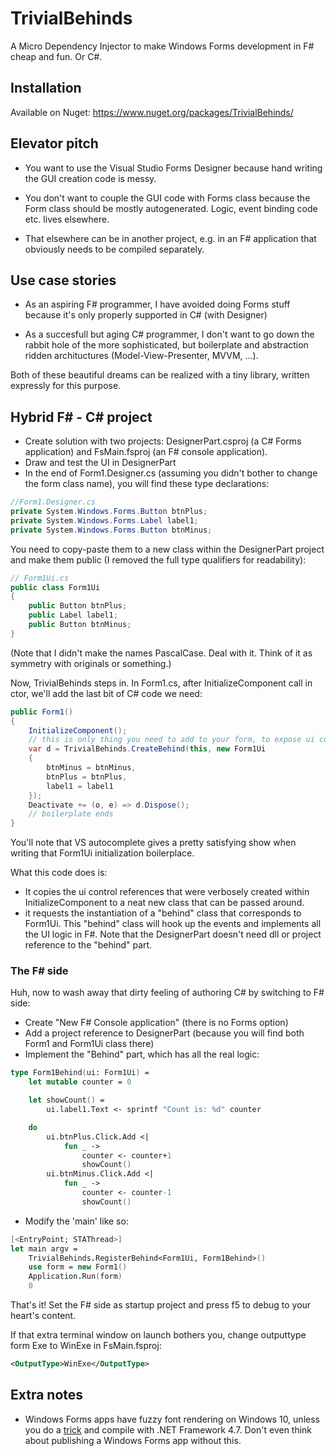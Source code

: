 # TrivialBehinds

A Micro Dependency Injector to make Windows Forms development in F# cheap and fun. Or C#.

## Installation

Available on Nuget: https://www.nuget.org/packages/TrivialBehinds/

## Elevator pitch

- You want to use the Visual Studio Forms Designer because hand writing the GUI creation code is messy.

- You don't want to couple the GUI code with Forms class because the Form class should be mostly autogenerated. Logic, event binding code etc. lives elsewhere.

- That elsewhere can be in another project, e.g. in an F# application that obviously needs to be compiled separately.

## Use case stories

- As an aspiring F# programmer, I have avoided doing Forms stuff because it's only properly supported in C# (with Designer)

- As a succesfull but aging C# programmer, I don't want to go down the rabbit hole of the more sophisticated, but boilerplate and abstraction ridden archituctures (Model-View-Presenter, MVVM, ...).

Both of these beautiful dreams can be realized with a tiny library, written expressly for this purpose.

## Hybrid F# - C# project

- Create solution with two projects: DesignerPart.csproj (a C# Forms application) and FsMain.fsproj (an F# console application).
- Draw and test the UI in DesignerPart
- In the end of Form1.Designer.cs (assuming you didn't bother to change the form class name), you will find these type declarations:

```csharp
//Form1.Designer.cs
private System.Windows.Forms.Button btnPlus;
private System.Windows.Forms.Label label1;
private System.Windows.Forms.Button btnMinus;
```

You need to copy-paste them to a new class within the DesignerPart project and make them public (I removed the full type qualifiers for readability):

```csharp
// Form1Ui.cs
public class Form1Ui
{
    public Button btnPlus;
    public Label label1;
    public Button btnMinus;
}
```

(Note that I didn't make the names PascalCase. Deal with it. Think of it as symmetry with originals or something.)

Now, TrivialBehinds steps in. In Form1.cs, after InitializeComponent call in ctor, we'll add the last bit of C# code we need:

```csharp
public Form1()
{
    InitializeComponent();
    // this is only thing you need to add to your form, to expose ui controls
    var d = TrivialBehinds.CreateBehind(this, new Form1Ui
    {
        btnMinus = btnMinus,
        btnPlus = btnPlus,
        label1 = label1
    });
    Deactivate += (o, e) => d.Dispose();
    // boilerplate ends
}
```

You'll note that VS autocomplete gives a pretty satisfying show when writing that Form1Ui initialization boilerplace.

What this code does is:

- It copies the ui control references that were verbosely created within InitializeComponent to a neat new class that can be passed around.
- it requests the instantiation of a "behind" class that corresponds to Form1Ui. This "behind" class will hook up the events and
  implements all the UI logic in F#. Note that the DesignerPart doesn't need dll or project reference to the "behind" part.

### The F# side

Huh, now to wash away that dirty feeling of authoring C# by switching to F# side:

- Create "New F# Console application" (there is no Forms option)
- Add a project reference to DesignerPart (because you will find both Form1 and Form1Ui class there)
- Implement the "Behind" part, which has all the real logic:

```fsharp
type Form1Behind(ui: Form1Ui) =
    let mutable counter = 0

    let showCount() =
        ui.label1.Text <- sprintf "Count is: %d" counter

    do
        ui.btnPlus.Click.Add <|
            fun _ ->
                counter <- counter+1
                showCount()
        ui.btnMinus.Click.Add <|
            fun _ ->
                counter <- counter-1
                showCount()
```


- Modify the 'main' like so:

```fsharp
[<EntryPoint; STAThread>]
let main argv =
    TrivialBehinds.RegisterBehind<Form1Ui, Form1Behind>()
    use form = new Form1()
    Application.Run(form)
    0
```

That's it! Set the F# side as startup project and press f5 to debug to your heart's content.

If that extra terminal window on launch bothers you, change outputtype form Exe to WinExe in FsMain.fsproj:

```xml
<OutputType>WinExe</OutputType>
```

## Extra notes

- Windows Forms apps have fuzzy font rendering on Windows 10, unless you do a [trick](https://docs.microsoft.com/en-us/dotnet/framework/winforms/high-dpi-support-in-windows-forms)
and compile with .NET Framework 4.7. Don't even think about publishing a Windows Forms
app without this.